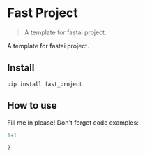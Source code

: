 # Fast Project
> A template for fastai project.


A template for fastai project.

## Install

`pip install fast_project`

## How to use

Fill me in please! Don't forget code examples:

```python
1+1
```




    2



